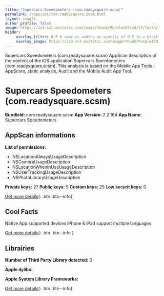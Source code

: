 ```yaml
---
title: "Supercars Speedometers (com.readysquare.scsm)"
permalink: /apps/ios/com.readysquare.scsm.html
layout: single
author_profile: false
image: https://is3-ssl.mzstatic.com/image/thumb/Purple124/v4/17/7a/44/177a445a-9e1b-bb02-2868-a2281dacc1a8/AppIcon-1x_U007emarketing-0-0-GLES2_U002c0-512MB-sRGB-0-0-0-85-220-0-0-0-8.png/512x512bb.jpg
header: 
     overlay_filter: 0.5 # same as adding an opacity of 0.5 to a black background
     overlay_image: https://is3-ssl.mzstatic.com/image/thumb/Purple124/v4/17/7a/44/177a445a-9e1b-bb02-2868-a2281dacc1a8/AppIcon-1x_U007emarketing-0-0-GLES2_U002c0-512MB-sRGB-0-0-0-85-220-0-0-0-8.png/512x512bb.jpg
---
```

Supercars Speedometers (com.readysquare.scsm) AppScan description of the content of the iOS application Supercars Speedometers (com.readysquare.scsm). This analysis is based on the Mobile App Tools : AppScore, static analysis, Audit and the Mobile Audit App Tool.

# Supercars Speedometers (com.readysquare.scsm)

**BundleId:** com.readysquare.scsm
**App Version:** 2.2.164
**App Name:** Supercars Speedometers


## AppScan informations 

**List of permissions:** 
- NSLocationAlwaysUsageDescription
- NSCameraUsageDescription
- NSLocationWhenInUseUsageDescription
- NSUserTrackingUsageDescription
- NSPhotoLibraryUsageDescription
  
  
**Private keys:** 27
**Public keys:** 5
**Custom keys:** 25
**Low securit keys:** 0
  
[Get more details](/pricing.html){: .btn .btn--info}

## Cool Facts

Native App
supported devices iPhone & iPad
support multiple languages
  
[Get more details](/pricing.html){: .btn .btn--info }

## Librairies 
**Number of Third Party Library detected:** 0


**Apple dylibs:**


**Apple System Library Frameworks:**


  
[Get more details](/pricing.html){: .btn .btn--info}

